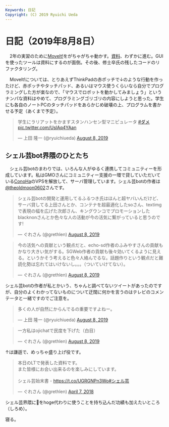 ```yaml
---
Keywords: 日記
Copyright: (C) 2019 Ryuichi Ueda
---
```


# 日記（2019年8月8日）

　2年の実習のために[MoveIt!](https://moveit.ros.org/)をがちゃがちゃ動かす。[資料](https://ryuichiueda.github.io/manipulator_practice_b3/lesson2.html)、わずかに進む。GUIを使ったツールは資料にするのが面倒。その後、修士卒氏の残したコードのリファクタリング。


　MoveIt!については、とりあえずThinkPadの赤ポッチで↓のような行動を作ったけど、赤ポッチやタッチパッド、あるいはマウス使うくらいなら自分でプログラミングした方が楽なので、「マウスでロボットを動かしてみましょう」というナンパな資料はやめて、プログラミングゴリゴリの内容にしようと思った。学生にも各自のノートPCのタッチパッドをあらかじめ破壊の上、プログラムを書かせる予定（あくまで予定）。

<blockquote class="twitter-tweet"><p lang="ja" dir="ltr">学生にラリアットをかますスタンハンセン型マニピュレータ <a href="https://twitter.com/hashtag/%E3%83%80%E3%83%A1?src=hash&amp;ref_src=twsrc%5Etfw">#ダメ</a> <a href="https://t.co/UslAq4YAan">pic.twitter.com/UslAq4YAan</a></p>&mdash; 上田 隆一 (@ryuichiueda) <a href="https://twitter.com/ryuichiueda/status/1159277698608271360?ref_src=twsrc%5Etfw">August 8, 2019</a></blockquote> <script async src="https://platform.twitter.com/widgets.js" charset="utf-8"></script>


## シェル芸bot界隈のひとたち

　シェル芸botのまわりでは、いろんな人がゆるく連携してコミュニティーを形成しています。私はGMOさんにコミュニティー支援の一環で貸していただいている[ConoHa](https://www.conoha.jp/)のVPSを解放して、サーバ管理しています。シェル芸botの作者は[@theoldmoon0602](https://twitter.com/theoldmoon0602)さんです。

<blockquote class="twitter-tweet" data-partner="tweetdeck"><p lang="ja" dir="ltr">シェル芸botの開発と運用してるふるつき氏はほんと超ヤバいんだけど、サーバ貸してる上田さんとか、コンテナを超最適化したsoさん、textimgで表現の幅を広げた次郎さん、キングウンコでプロモーションしたblacknonさんとか色々な人の活動が今の活気に繋がっていると思うのです!</p>&mdash; ぐれさん (@grethlen) <a href="https://twitter.com/grethlen/status/1159400819638382592?ref_src=twsrc%5Etfw">August 8, 2019</a></blockquote>

<blockquote class="twitter-tweet" data-conversation="none"><p lang="ja" dir="ltr">今の活気への貢献という観点だと、echo-sd作者のふみやすさんの貢献もかなり大きい気がする。SGWeb作者の貢献も後々効いてくるように見える。というかそう考えると色々人絡んでるな。話題作りという観点だと難読化勢は忘れてはいけないし。。。（ついていけてない）。</p>&mdash; ぐれさん (@grethlen) <a href="https://twitter.com/grethlen/status/1159404622773202944?ref_src=twsrc%5Etfw">August 8, 2019</a></blockquote> <script async src="https://platform.twitter.com/widgets.js" charset="utf-8"></script>

シェル芸botの作者が私とかいう、ちゃんと調べてないツイートがあったのですが、自分のよくわかってないものについて迂闊に何かを言うのはテレビのコメンテータと一緒ですのでご注意を。

<blockquote class="twitter-tweet"><p lang="ja" dir="ltr">多くの人が自然にからんでるの重要ですよねー。</p>&mdash; 上田 隆一 (@ryuichiueda) <a href="https://twitter.com/ryuichiueda/status/1159401639549100032?ref_src=twsrc%5Etfw">August 8, 2019</a></blockquote> <script async src="https://platform.twitter.com/widgets.js" charset="utf-8"></script>


<blockquote class="twitter-tweet" data-conversation="none"><p lang="ja" dir="ltr">一方私はojichatで民度を下げた（白目）</p>&mdash; ぐれさん (@grethlen) <a href="https://twitter.com/grethlen/status/1159401286946709504?ref_src=twsrc%5Etfw">August 8, 2019</a></blockquote> <script async src="https://platform.twitter.com/widgets.js" charset="utf-8"></script>

↑は謙遜で、めっちゃ盛り上げ役です。

<blockquote class="twitter-tweet"><p lang="ja" dir="ltr">本日のLTで発表した資料です。<br>また皆様にお会い出来るのを楽しみにしています。<br><br>シェル芸始末書 - <a href="https://t.co/UGRGNPn3Wo">https://t.co/UGRGNPn3Wo</a><a href="https://twitter.com/hashtag/%E3%82%B7%E3%82%A7%E3%83%AB%E8%8A%B8?src=hash&amp;ref_src=twsrc%5Etfw">#シェル芸</a></p>&mdash; ぐれさん (@grethlen) <a href="https://twitter.com/grethlen/status/982639011427639297?ref_src=twsrc%5Etfw">April 7, 2018</a></blockquote> <script async src="https://platform.twitter.com/widgets.js" charset="utf-8"></script>

シェル芸界隈に💩をhoge代わりに使うことを持ち込んだ功績も加えたいところ（しろめ）。


寝る。
